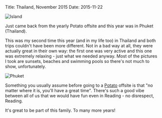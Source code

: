 Title: Thailand, November 2015
Date: 2015-11-22

![Island](images/demo1.jpg)

Just came back from the yearly Potato offsite and this year was in Phuket (Thailand).

This was my second time this year (and in my life too) in Thailand and both trips couldn't have been more different. Not in a bad way at all, they were actually great in their own way: the first one was very active and this one was extremely relaxing - just what we needed anyway. Most of the pictures I took are sunsets, beaches and swimming pools so there's not much to show, unfortunately.

![Phuket](images/demo2.jpg)

Something you usually assume before going to a [Potato](https://p.ota.to/) offsite is that "no matter where it is, you'll have a great time". There's such a good vibe between all of us that we would have fun even in Reading - no disrespect, Reading.

It's great to be part of this family. To many more years!
